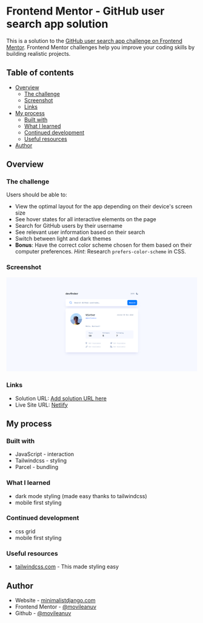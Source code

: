 # Frontend Mentor - GitHub user search app solution

This is a solution to the [GitHub user search app challenge on Frontend Mentor](https://www.frontendmentor.io/challenges/github-user-search-app-Q09YOgaH6). Frontend Mentor challenges help you improve your coding skills by building realistic projects. 

## Table of contents

- [Overview](#overview)
  - [The challenge](#the-challenge)
  - [Screenshot](#screenshot)
  - [Links](#links)
- [My process](#my-process)
  - [Built with](#built-with)
  - [What I learned](#what-i-learned)
  - [Continued development](#continued-development)
  - [Useful resources](#useful-resources)
- [Author](#author)

## Overview

### The challenge

Users should be able to:

- View the optimal layout for the app depending on their device's screen size
- See hover states for all interactive elements on the page
- Search for GitHub users by their username
- See relevant user information based on their search
- Switch between light and dark themes
- **Bonus**: Have the correct color scheme chosen for them based on their computer preferences. _Hint_: Research `prefers-color-scheme` in CSS.

### Screenshot

![](./screenshot.png)

### Links

- Solution URL: [Add solution URL here](https://your-solution-url.com)
- Live Site URL: [Netlify](https://legendary-fairy-79b95d.netlify.app/)

## My process

### Built with

- JavaScript - interaction
- Tailwindcss - styling
- Parcel - bundling

### What I learned

- dark mode styling (made easy thanks to tailwindcss)
- mobile first styling

### Continued development

- css grid
- mobile first styling

### Useful resources

- [tailwindcss.com](https://tailwindcss.com/) - This made styling easy

## Author

- Website - [minimalistdjango.com](https://minimalistdjango.com/)
- Frontend Mentor - [@movileanuv](https://www.frontendmentor.io/profile/movileanuv)
- Github - [@movileanuv](https://github.com/movileanuv)
